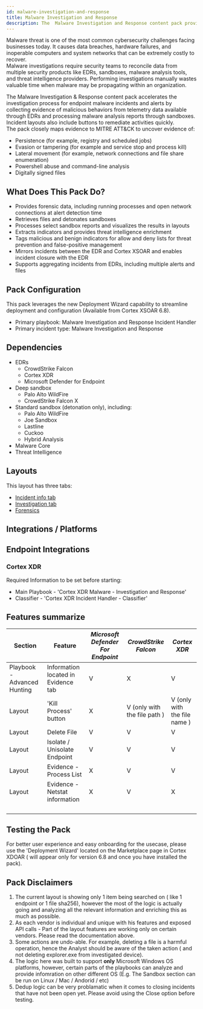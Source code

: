 ```yaml
---
id: malware-investigation-and-response
title: Malware Investigation and Response
description: The  Malware Investigation and Response content pack provides a framework for handling malware investigations.
---
```


Malware threat is one of the most common cybersecurity challenges facing businesses today. It causes data breaches, hardware failures, and inoperable computers and system networks that can be extremely costly to recover.  
Malware investigations require security teams to reconcile data from multiple security products like EDRs, sandboxes, malware analysis tools, and threat intelligence providers. 
Performing investigations manually wastes valuable time when malware may be propagating within an organization.

The Malware Investigation & Response content pack accelerates the investigation process for endpoint malware incidents and alerts by collecting evidence of malicious behaviors from telemetry data available through EDRs and processing malware analysis reports through sandboxes. Incident layouts also include buttons to remediate activities quickly.    
The pack closely maps evidence to MITRE ATT&CK to uncover evidence of:
- Persistence (for example, registry and scheduled jobs)
- Evasion or tampering (for example and service stop and process kill)
- Lateral movement (for example, network connections and file share enumeration)
- Powershell abuse and command-line analysis
- Digitally signed files

## What Does This Pack Do?
- Provides forensic data, including running processes and open network connections at alert detection time
- Retrieves files and detonates sandboxes
- Processes select sandbox reports and visualizes the results in layouts
- Extracts indicators and provides threat intelligence enrichment
- Tags malicious and benign indicators for allow and deny lists for threat prevention and false-positive management
- Mirrors incidents between the EDR and Cortex XSOAR and enables incident closure with the EDR
- Supports aggregating incidents from EDRs, including multiple alerts and files

## Pack Configuration
This pack leverages the new Deployment Wizard capability to streamline deployment and configuration (Available from Cortex XSOAR 6.8).  
- Primary playbook: Malware Investigation and Response Incident Handler
- Primary incident type: Malware Investigation and Response

## Dependencies
- EDRs
    - CrowdStrike Falcon
    - Cortex XDR
    - Microsoft Defender for Endpoint
- Deep sandbox
    - Palo Alto WildFire
    - CrowdStrike Falcon X
- Standard sandbox (detonation only), including:
    - Palo Alto WildFire
    - Joe Sandbox
    - Lastline
    - Cuckoo
    - Hybrid Analysis
- Malware Core
- Threat Intelligence 

## Layouts

This layout has three tabs:
- [Incident info tab](#incident-info-tab)
- [Investigation tab](#investigation-tab)
- [Forensics](#forensics-tab)


 
## Integrations / Platforms
## Endpoint Integrations
### Cortex XDR
Required Information to be set before starting:
- Main Playbook - 'Cortex XDR Malware - Investigation and Response'
- Classifier - 'Cortex XDR Incident Handler - Classifier' 



## Features summarize

| **Section**                  | **Feature**                         | **_Microsoft Defender For Endpoint_** | **_CrowdStrike Falcon_**      | **_Cortex XDR_**              |
|------------------------------|-------------------------------------|---------------------------------------|-------------------------------|-------------------------------|
| Playbook -  Advanced Hunting | Information located in Evidence tab |                   V                   |               X               |               V               |
| Layout                       | 'Kill Process' button               |                   X                   | V  (only with the file path ) | V  (only with the file name ) |
| Layout                       | Delete File                         |                   V                   |               V               |               V               |
| Layout                       | Isolate / Unisolate  Endpoint       |                   V                   |               V               |               V               |
| Layout                       | Evidence - Process List             |                   X                   |               V               |               V               |
| Layout                       | Evidence - Netstat information      |                   X                   |               V               |               X               |
|                              |                                     |                                       |                               |                               |
|                              |                                     |                                       |                               |                               |
|                              |                                     |                                       |                               |                               |
|                              |                                     |                                       |                               |                               |

## Testing the Pack
For better user experience and easy onboarding for the usecase, please use the 'Deployment Wizard' located on the Marketplace page in Cortex XDOAR ( will appear only for version 6.8 and once you have installed the pack).


## Pack Disclaimers
1. The current layout is showing only 1 item being searched on ( like 1 endpoint or 1 file sha256), however the most of the logic
is actually going and analyzing all the relevant information and enriching this as much as possible.
2. As each vendor is individual and unique with his features and exposed API calls - Part of the layout features are working only on certain vendors. Please read the documentation above.
3. Some actions are undo-able. For example, deleting a file is a harmful operation, hence the Analyst should be aware of the taken action ( and not deleting explorer.exe from investigated device).
4. The logic here was built to support **only** Microsoft Windows OS platforms, however, certain parts of the playbooks can analyze and provide infomration on other different OS (E.g. The Sandbox section can be run on Linux / Mac / Andorid / etc)
5. Dedup logic can be very problamatic when it comes to closing incidents that have not been open yet. Please avoid using the Close option before testing.

 